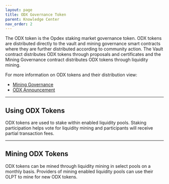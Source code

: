 ```yaml
---
layout: page
title: ODX Governance Token
parent: Knowledge Center
nav_order: 2
---
```


The ODX token is the Opdex staking market governance token. ODX tokens are distributed directly to the vault and mining governance smart contracts where they are further distributed according to community action. The Vault contract distributes ODX tokens through proposals and certificates and the Mining Governance contract distributes ODX tokens through liquidity mining.

For more information on ODX tokens and their distribution view:

<!-- - [Vault](doc:knowledge-center-vault) -->

- [Mining Governance](mining-governance)
- <a href="https://blog.opdex.com/introducing-odx-82ea356940e5" target="_blank">ODX Announcement</a>

---

## Using ODX Tokens

ODX tokens are used to stake within enabled liquidity pools. Staking participation helps vote for liquidity mining and participants will receive partial transaction fees.

<!-- See [Staking](doc:knowledge-center-staking) for more details. -->

---

## Mining ODX Tokens

ODX tokens can be mined through liquidity mining in select pools on a monthly basis. Providers of mining enabled liquidity pools can use their OLPT to mine for new ODX tokens.

<!-- See [Mining](doc:knowledge-center-mining) for more details. -->
